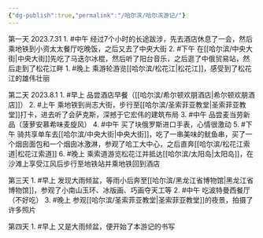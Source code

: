 ```yaml
---
{"dg-publish":true,"permalink":"/哈尔滨/哈尔滨游记/"}
---
```


第一天 2023.7.31
	1. #中午 经过7个小时的长途跋涉，先去酒店休息了一会，然后乘地铁到小资太太餐厅吃晚饭，之后又去了中央大街
	2. #下午 在[[哈尔滨/中央大街\|中央大街]]先吃了马迭尔冰棍，然后听了阳台音乐，之后逛了中俄贸易站，然后走到了松花江畔
    1. #晚上 乘游轮游览[[哈尔滨/松花江\|松花江]]，感受到了松花江的雄伟壮丽

第二天 2023.8.1
	1. #早上 品尝酒店早餐（[[哈尔滨/希尔顿欢朋酒店\|希尔顿欢朋酒店]]）
	2. #上午 乘地铁到尚志大街，步行至[[哈尔滨/圣索菲亚教堂\|圣索菲亚教堂]]打卡，进去听了会萨克斯，深撼于它宏伟的建筑布局
	3. #中午 品尝麦当劳新品（菠萝安慕希味麦旋风）
	4. #中午 买了块俄罗斯进口手表，心情很激动
	5. #下午 骑共享单车去[[哈尔滨/中央大街\|中央大街]]，吃了一串美味的鱿鱼串，买了一个烟囱面包和一个烟囱冰激淋，参观了哈工大中心，之后直奔[[哈尔滨/松花江索道\|松花江索道]]
	6. #晚上 乘索道游览松花江并抵达[[哈尔滨/太阳岛\|太阳岛]]，在沙滩上享受江风后步行至地铁站并乘地铁回到酒店

第三天
	1. #早上 发现大雨倾盆，等雨小后奔至[[哈尔滨/黑龙江省博物馆\|黑龙江省博物馆]]，参观了小南山玉环、冰版画、巧画夺天工等
	2. #中午 吃波特曼西餐厅（不好吃）
	3. #晚上 参观[[哈尔滨/圣索菲亚教堂\|圣索菲亚教堂]]的夜景，拍摄了许多照片

第四天
	1. #早上 又是大雨倾盆，便开始了本游记的书写